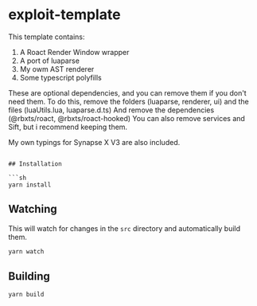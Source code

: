 
# exploit-template

This template contains:
1. A Roact Render Window wrapper
2. A port of luaparse
3. My owm AST renderer
4. Some typescript polyfills

These are optional dependencies, and you can remove them if you don't need them.
To do this, remove the folders (luaparse, renderer, ui) and the files (luaUtils.lua, luaparse.d.ts)
And remove the dependencies (@rbxts/roact, @rbxts/roact-hooked) You can also remove services and Sift, but i recommend keeping them.

My own typings for Synapse X V3 are also included.
```

## Installation

```sh
yarn install
```

## Watching

This will watch for changes in the `src` directory and automatically build them.

```sh
yarn watch
```

## Building

```sh
yarn build
```

